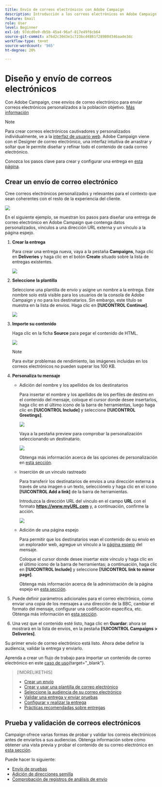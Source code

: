 ```yaml
---
title: Envío de correos electrónicos con Adobe Campaign
description: Introducción a los correos electrónicos en Adobe Campaign. Envíe correos electrónicos personalizados a un público objetivo.
feature: Email
role: User
level: Beginner
exl-id: 97dcd0e0-db5b-45a4-96af-817e49f6cb64
source-git-commit: a76d2c30d3e1c723bcd4881f28980d346aade3dc
workflow-type: tm+mt
source-wordcount: '565'
ht-degree: 20%

---
```


# Diseño y envío de correos electrónicos

Con Adobe Campaign, cree envíos de correo electrónico para enviar correos electrónicos personalizados a la población objetivo. [Más información](../send/send.md)

>[!NOTE]
>
>Para crear correos electrónicos cautivadores y personalizados individualmente, ve a la [interfaz de usuario web](../start/campaign-ui.md#campaign-web-user-interface-ac-web-ui). Adobe Campaign viene con el Designer de correo electrónico, una interfaz intuitiva de arrastrar y soltar que le permite diseñar y refinar todo el contenido de cada correo electrónico.


Conozca los pasos clave para crear y configurar una entrega en [esta página](../start/create-message.md).

## Crear un envío de correo electrónico

Cree correos electrónicos personalizados y relevantes para el contexto que sean coherentes con el resto de la experiencia del cliente.

![](assets/new-email-content.png)


En el siguiente ejemplo, se muestran los pasos para diseñar una entrega de correo electrónico en Adobe Campaign que contenga datos personalizados, vínculos a una dirección URL externa y un vínculo a la página espejo.

1. **Crear la entrega**

   Para crear una entrega nueva, vaya a la pestaña **Campaigns**, haga clic en **Deliveries** y haga clic en el botón **Create** situado sobre la lista de entregas existentes.

   ![](assets/delivery_step_1.png)

1. **Seleccione la plantilla**

   Seleccione una plantilla de envío y asigne un nombre a la entrega. Este nombre solo está visible para los usuarios de la consola de Adobe Campaign y no para los destinatarios. Sin embargo, este título se muestra en la lista de envíos. Haga clic en **[!UICONTROL Continue]**.

   ![](assets/dce_delivery_model.png)

1. **Importe su contenido**

   Haga clic en la ficha **Source** para pegar el contenido de HTML.

   ![](assets/paste-content.png)

   >[!NOTE]
   >
   >Para evitar problemas de rendimiento, las imágenes incluidas en los correos electrónicos no pueden superar los 100 KB.

1. **Personaliza tu mensaje**

   * Adición del nombre y los apellidos de los destinatarios

     Para insertar el nombre y los apellidos de los perfiles de destino en el contenido del mensaje, coloque el cursor donde desee insertarlos, haga clic en el último icono de la barra de herramientas, luego haga clic en **[!UICONTROL Include]** y seleccione **[!UICONTROL Greetings]**.

     ![](assets/include-greetings.png)

     Vaya a la pestaña preview para comprobar la personalización seleccionando un destinatario.

     ![](assets/perso-check.png)

     Obtenga más información acerca de las opciones de personalización en [esta sección](personalize.md).

   * Inserción de un vínculo rastreado

     Para transferir los destinatarios de envíos a una dirección externa a través de una imagen o un texto, selecciónelo y haga clic en el icono **[!UICONTROL Add a link]** de la barra de herramientas.

     Introduzca la dirección URL del vínculo en el campo **URL** con el formato **https://www.myURL.com** y, a continuación, confirme la acción.

     ![](assets/add-a-link.png)

   * Adición de una página espejo

     Para permitir que los destinatarios vean el contenido de su envío en un explorador web, agregue un vínculo a la [página espejo](mirror-page.md) del mensaje.

     Coloque el cursor donde desee insertar este vínculo y haga clic en el último icono de la barra de herramientas; a continuación, haga clic en **[!UICONTROL Include]** y seleccione **[!UICONTROL link to mirror page]**.

     Obtenga más información acerca de la administración de la página espejo en [esta sección](mirror-page.md#link-to-mirror-page).

1. Puede definir parámetros adicionales para el correo electrónico, como enviar una copia de los mensajes a una dirección de la BBC, cambiar el formato del mensaje, configurar una codificación específica, etc. Obtenga más información en [esta sección](email-parameters.md).

1. Una vez que el contenido esté listo, haga clic en **Guardar**: ahora se mostrará en la lista de envíos, en la pestaña **[!UICONTROL Campaigns > Deliveries]**.

Su primer envío de correo electrónico está listo. Ahora debe definir la audiencia, validar la entrega y enviarlo.

Aprenda a crear un flujo de trabajo para importar un contenido de correo electrónico en este [caso de uso](https://experienceleague.adobe.com/docs/campaign/automation/workflows/use-cases/deliveries/load-delivery-content.html){target="_blank"}.

>[!MORELIKETHIS]
>
>* [Crear un envío](../start/create-message.md)
>* [Crear y usar una plantilla de correo electrónico](create-templates.md)
>* [Seleccione la audiencia de su correo electrónico](../audiences/gs-audiences.md)
>* [Validar una entrega y enviar pruebas](preview-and-proof.md)
>* [Configurar y realizar la entrega](configure-and-send.md)
>* [Prácticas recomendadas sobre entregas](../start/delivery-best-practices.md)

## Prueba y validación de correos electrónicos

Campaign ofrece varias formas de probar y validar los correos electrónicos antes de enviarlos a sus audiencias. Obtenga información sobre cómo obtener una vista previa y probar el contenido de su correo electrónico en [esta sección](../send/preview-and-proof.md).

Puede hacer lo siguiente:

* [Envío de pruebas](preview-and-proof.md)
* [Adición de direcciones semilla](../audiences/test-profiles.md)
* [Comprobación de registros de análisis de envío](delivery-analysis.md)

